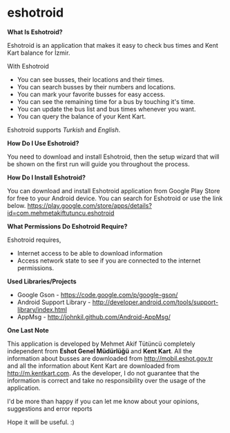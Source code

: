 eshotroid
=========

<b>What Is Eshotroid?</b>

Eshotroid is an application that makes it easy to check bus times and Kent Kart balance for İzmir.

With Eshotroid
* You can see busses, their locations and their times.
* You can search busses by their numbers and locations.
* You can mark your favorite busses for easy access.
* You can see the remaining time for a bus by touching it's time.
* You can update the bus list and bus times whenever you want.
* You can query the balance of your Kent Kart.

Eshotroid supports *Turkish* and *English*.

<b>How Do I Use Eshotroid?</b>

You need to download and install Eshotroid, then the setup wizard that will be shown on the first run will guide you throughout the process.

<b>How Do I Install Eshotroid?</b>

You can download and install Eshotroid application from Google Play Store for free to your Android device. You can search for Eshotroid or use the link below.
https://play.google.com/store/apps/details?id=com.mehmetakiftutuncu.eshotroid

<b>What Permissions Do Eshotroid Require?</b>

Eshotroid requires,
* Internet access to be able to download information
* Access network state to see if you are connected to the internet
permissions.

<b>Used Libraries/Projects</b>

* Google Gson   		      - https://code.google.com/p/google-gson/
* Android Support Library - http://developer.android.com/tools/support-library/index.html
* AppMsg				          - http://johnkil.github.com/Android-AppMsg/

<b>One Last Note</b>

This application is developed by Mehmet Akif Tütüncü completely independent from <b>Eshot Genel Müdürlüğü</b> and <b>Kent Kart</b>. All the information about busses are downloaded from http://mobil.eshot.gov.tr and all the information about Kent Kart are downloaded from http://m.kentkart.com. As the developer, I do not guarantee that the information is correct and take no responsibility over the usage of the application.

I'd be more than happy if you can let me know about your opinions, suggestions and error reports

Hope it will be useful. :)
